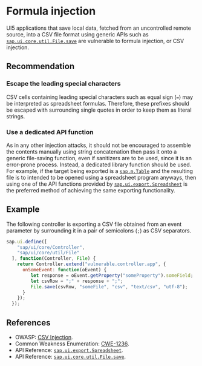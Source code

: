# Formula injection

UI5 applications that save local data, fetched from an uncontrolled remote source, into a CSV file format using generic APIs such as [`sap.ui.core.util.File.save`](https://sapui5.hana.ondemand.com/sdk/#/api/sap.ui.core.util.File%23methods/sap.ui.core.util.File.save) are vulnerable to formula injection, or CSV injection.

## Recommendation

### Escape the leading special characters

CSV cells containing leading special characters such as equal sign (`=`) may be interpreted as spreadsheet formulas. Therefore, these prefixes should be escaped with surrounding single quotes in order to keep them as literal strings.

### Use a dedicated API function

As in any other injection attacks, it should not be encouraged to assemble the contents manually using string concatenation then pass it onto a generic file-saving function, even if sanitizers are to be used, since it is an error-prone process. Instead, a dedicated library function should be used. For example, if the target being exported is a [`sap.m.Table`](https://sapui5.hana.ondemand.com/sdk/#/api/sap.m.Table) and the resulting file is to intended to be opened using a spreadsheet program anyways, then using one of the API functions provided by [`sap.ui.export.Spreadsheet`](https://sapui5.hana.ondemand.com/#/entity/sap.ui.export.Spreadsheet) is the preferred method of achieving the same exporting functionality.

## Example

The following controller is exporting a CSV file obtained from an event parameter by surrounding it in a pair of semicolons (`;`) as CSV separators.

``` javascript
sap.ui.define([
    "sap/ui/core/Controller",
    "sap/ui/core/util/File"
  ], function(Controller, File) {
    return Controller.extend("vulnerable.controller.app", {
      onSomeEvent: function(oEvent) {
         let response = oEvent.getProperty("someProperty").someField;
         let csvRow = ";" + response + ";";
         File.save(csvRow, "someFile", "csv", "text/csv", "utf-8");
      }
    });
  });
```

## References

- OWASP: [CSV Injection](https://owasp.org/www-community/attacks/CSV_Injection).
- Common Weakness Enumeration: [CWE-1236](https://cwe.mitre.org/data/definitions/1236.html).
- API Reference: [`sap.ui.export.Spreadsheet`](https://sapui5.hana.ondemand.com/#/entity/sap.ui.export.Spreadsheet).
- API Reference: [`sap.ui.core.util.File.save`](https://sapui5.hana.ondemand.com/sdk/#/api/sap.ui.core.util.File%23methods/sap.ui.core.util.File.save).
